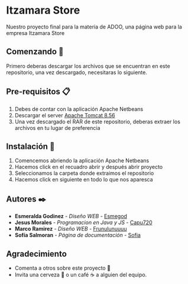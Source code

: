 # Itzamara Store

Nuestro proyecto final para la materia de ADOO, una página web para la empresa Itzamara Store

## Comenzando 🚀

Primero deberas descargar los archivos que se encuentran en este repositorio, una vez descargado, necesitaras lo siguiente.

## Pre-requisitos 📋

1. Debes de contar con la aplicación Apache Netbeans
2. Descargar el server [Apache Tomcat 8.56](http://tomcat.apache.org)
3. Una vez descargado el RAR de este repositorio, deberas extraer los archivos en tu lugar de preferencia

## Instalación 🔧

1. Comencemos abriendo la aplicación Apache Netbeans
2. Hacemos click en el recuadro abrir y después abrir proyecto
3. Seleccionamos la carpeta donde extraimos el repositorio
4. Hacemos click en siguiente en todo lo que nos aparesca

## Autores ✒️

* **Esmeralda Godinez** - *Diseño WEB* - [Esmegod](https://github.com/Esmegod)
* **Jesus Morales** - *Programacion en Java y JS* - [Capu720](https://github.com/Capu720)
* **Marco Ramirez** - *Diseño WEB* - [Frunulunuuuu](https://github.com/Frunulunuuuu)
* **Sofía Salmoran** - *Página de documentación* - [Sofia](https://github.com/Capu720)

## Agradecimiento
* Comenta a otros sobre este proyecto 📢
* Invita una cerveza 🍺 o un café ☕ a alguien del equipo. 
